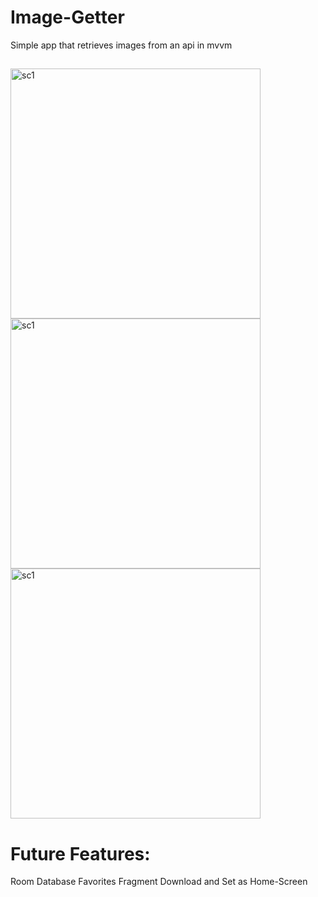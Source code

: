 # Image-Getter
Simple app that retrieves images from an api in mvvm

##

<p float="left">

<img height="400" alt="sc1" src="https://user-images.githubusercontent.com/78055596/194418871-ba7295a0-84d9-498d-b4cb-7df27657f9be.jpg">
<img height="400" alt="sc1" src="https://user-images.githubusercontent.com/78055596/194418982-e8e0ce61-33cf-4790-9f00-4464866e177a.jpg">
<img height="400" alt="sc1" src="https://user-images.githubusercontent.com/78055596/194419307-fdfd8258-e4f0-4155-89ee-65d8972bfe80.jpg">  

##

  # Future Features:
  Room Database
  Favorites Fragment
  Download and Set as Home-Screen
